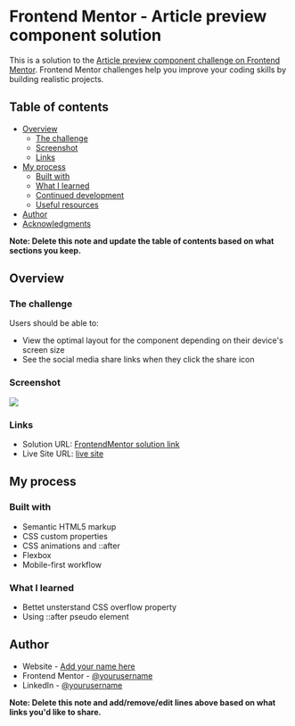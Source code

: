 # Frontend Mentor - Article preview component solution

This is a solution to the [Article preview component challenge on Frontend Mentor](https://www.frontendmentor.io/challenges/article-preview-component-dYBN_pYFT). Frontend Mentor challenges help you improve your coding skills by building realistic projects. 

## Table of contents

- [Overview](#overview)
  - [The challenge](#the-challenge)
  - [Screenshot](#screenshot)
  - [Links](#links)
- [My process](#my-process)
  - [Built with](#built-with)
  - [What I learned](#what-i-learned)
  - [Continued development](#continued-development)
  - [Useful resources](#useful-resources)
- [Author](#author)
- [Acknowledgments](#acknowledgments)

**Note: Delete this note and update the table of contents based on what sections you keep.**

## Overview

### The challenge

Users should be able to:

- View the optimal layout for the component depending on their device's screen size
- See the social media share links when they click the share icon

### Screenshot

![](./screenshot.jpg)

### Links

- Solution URL: [FrontendMentor solution link](https://www.frontendmentor.io/profile/dadko44/solutionsm)
- Live Site URL: [live site](https://dadko44.github.io/article-preview-component-main/)

## My process

### Built with

- Semantic HTML5 markup
- CSS custom properties
- CSS animations and ::after
- Flexbox
- Mobile-first workflow


### What I learned

- Bettet unsterstand CSS overflow property
- Using ::after pseudo element


## Author

- Website - [Add your name here](https://github.com/dadko44)
- Frontend Mentor - [@yourusername](https://www.frontendmentor.io/profile/yourusername)
- LinkedIn - [@yourusername](https://www.linkedin.com/in/dawid-kuczer-1a463a101/)

**Note: Delete this note and add/remove/edit lines above based on what links you'd like to share.**
